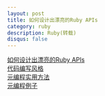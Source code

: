 ```yaml
---
layout: post
title: 如何设计出漂亮的Ruby APIs
category: ruby
description: Ruby(转载)
disqus: false
---
```


[如何设计出漂亮的Ruby APIs](http://ihower.tw/blog/archives/4797)   
[代码编写风格](http://ruby-china.org/wiki/coding-style)   
[元编程实用方法](http://deathking.is-programmer.com/posts/29100.html)   
[元编程例子](http://deathking.is-programmer.com/posts/29432.html)